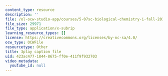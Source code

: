 ```yaml
---
content_type: resource
description: ''
file: /ol-ocw-studio-app/courses/5-07sc-biological-chemistry-i-fall-2013/423ac47718448675ff0e411f9f932703_61ZVXmh6ae0.srt
file_size: 29971
file_type: application/x-subrip
learning_resource_types: []
license: https://creativecommons.org/licenses/by-nc-sa/4.0/
ocw_type: OCWFile
resourcetype: Other
title: 3play caption file
uid: 423ac477-1844-8675-ff0e-411f9f932703
video_metadata:
  youtube_id: null
---
```

